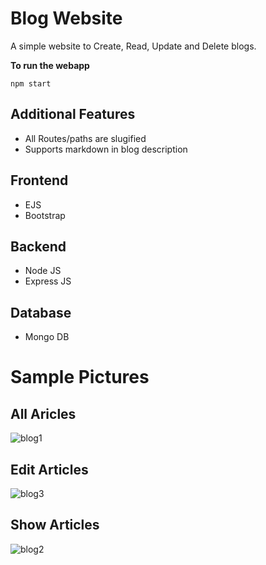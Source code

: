# Blog Website
A simple website to Create, Read, Update and Delete blogs.

 **To run the webapp**

```
npm start
```

## Additional Features
* All Routes/paths are slugified
* Supports markdown in blog description
## Frontend
 * EJS
 * Bootstrap

## Backend
 * Node JS
 * Express JS

## Database
 * Mongo DB


# Sample Pictures

## All Aricles

![blog1](https://user-images.githubusercontent.com/36769948/103543822-26b74180-4ec5-11eb-9ed7-515f15c362cf.JPG)

## Edit Articles

![blog3](https://user-images.githubusercontent.com/36769948/103543983-63833880-4ec5-11eb-8391-d278d3ab7f73.JPG)

## Show Articles

![blog2](https://user-images.githubusercontent.com/36769948/103544064-7dbd1680-4ec5-11eb-88d4-d9e8828b73c5.JPG)